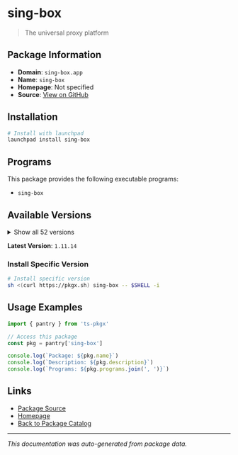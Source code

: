 # sing-box

> The universal proxy platform

## Package Information

- **Domain**: `sing-box.app`
- **Name**: `sing-box`
- **Homepage**: Not specified
- **Source**: [View on GitHub](https://github.com/pkgxdev/pantry/tree/main/projects/sing-box.app/package.yml)

## Installation

```bash
# Install with launchpad
launchpad install sing-box
```

## Programs

This package provides the following executable programs:

- `sing-box`

## Available Versions

<details>
<summary>Show all 52 versions</summary>

- `1.11.14`, `1.11.13`, `1.11.12`, `1.11.11`, `1.11.10`
- `1.11.9`, `1.11.8`, `1.11.7`, `1.11.6`, `1.11.5`
- `1.11.4`, `1.11.3`, `1.11.2`, `1.11.1`, `1.11.0`
- `1.10.7`, `1.10.6`, `1.10.5`, `1.10.4`, `1.10.3`
- `1.10.2`, `1.10.1`, `1.10.0`, `1.9.7`, `1.9.6`
- `1.9.5`, `1.9.4`, `1.9.3`, `1.9.2`, `1.9.1`
- `1.9.0`, `1.8.14`, `1.8.13`, `1.8.12`, `1.8.11`
- `1.8.10`, `1.8.9`, `1.8.8`, `1.8.7`, `1.8.6`
- `1.8.5`, `1.8.4`, `1.8.2`, `1.8.1`, `1.8.0`
- `1.7.8`, `1.7.7`, `1.7.6`, `1.7.5`, `1.7.4`
- `1.7.3`, `1.7.2`

</details>

**Latest Version**: `1.11.14`

### Install Specific Version

```bash
# Install specific version
sh <(curl https://pkgx.sh) sing-box -- $SHELL -i
```

## Usage Examples

```typescript
import { pantry } from 'ts-pkgx'

// Access this package
const pkg = pantry['sing-box']

console.log(`Package: ${pkg.name}`)
console.log(`Description: ${pkg.description}`)
console.log(`Programs: ${pkg.programs.join(', ')}`)
```

## Links

- [Package Source](https://github.com/pkgxdev/pantry/tree/main/projects/sing-box.app/package.yml)
- [Homepage](#)
- [Back to Package Catalog](../../package-catalog.md)

---

*This documentation was auto-generated from package data.*
